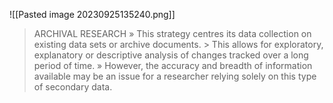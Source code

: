 ![[Pasted image 20230925135240.png]]
> ARCHIVAL RESEARCH » This strategy centres its data collection on existing data sets or archive documents. > This allows for exploratory, explanatory or descriptive analysis of changes tracked over a long period of time. » However, the accuracy and breadth of information available may be an issue for a researcher relying solely on this type of secondary data.